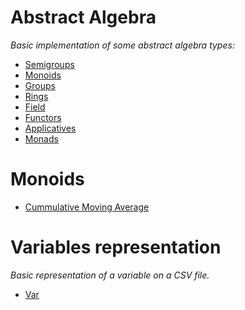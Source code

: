 # Abstract Algebra

*Basic implementation of some abstract algebra types:*

- [Semigroups][semig]
- [Monoids][monoid]
- [Groups][group]
- [Rings][ring]
- [Field][field]
- [Functors][functor]
- [Applicatives][applicative]
- [Monads][monad]

# Monoids

- [Cummulative Moving Average][cma] 

# Variables representation

*Basic representation of a variable on a CSV file.*

- [Var][var]

[semig]: src/main/scala/io/github/crisadamo/algebra/Semigroup.scala
[monoid]: src/main/scala/io/github/crisadamo/algebra/Monoid.scala
[group]: src/main/scala/io/github/crisadamo/algebra/Group.scala
[ring]: src/main/scala/io/github/crisadamo/algebra/Ring.scala
[field]: src/main/scala/io/github/crisadamo/algebra/Field.scala
[functor]: src/main/scala/io/github/crisadamo/algebra/Functor.scala
[applicative]: src/main/scala/io/github/crisadamo/algebra/Applicative.scala
[monad]: src/main/scala/io/github/crisadamo/algebra/Monad.scala
[var]: src/main/scala/io/github/crisadamo/container/Var.scala
[cma]: src/main/scala/io/github/crisadamo/algebra/CummulativeMovingAverage.scala
